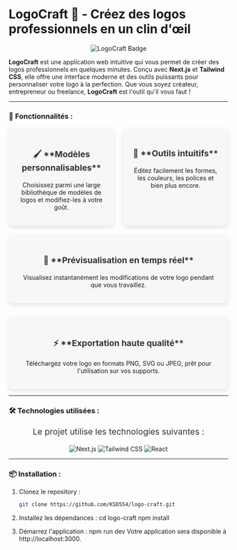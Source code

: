 # LogoCraft 🎨 - Créez des logos professionnels en un clin d'œil

<p align="center">
  <img src="https://img.shields.io/badge/LogoCraft%20App-Next.js%20%26%20Tailwind-blue?style=for-the-badge&logo=nextdotjs&logoColor=white" alt="LogoCraft Badge">
</p>

**LogoCraft** est une application web intuitive qui vous permet de créer des logos professionnels en quelques minutes. Conçu avec **Next.js** et **Tailwind CSS**, elle offre une interface moderne et des outils puissants pour personnaliser votre logo à la perfection. Que vous soyez créateur, entrepreneur ou freelance, **LogoCraft** est l'outil qu'il vous faut !

---

### 🚀 **Fonctionnalités** :

<div style="display: flex; justify-content: space-around; flex-wrap: wrap; gap: 20px;">
  <div style="flex: 1 0 30%; text-align: center; padding: 20px; background: #f7f7f7; border-radius: 10px; box-shadow: 0 4px 8px rgba(0, 0, 0, 0.1);">
    <h3 style="font-size: 1.2rem; color: #333;">🖌️ **Modèles personnalisables**</h3>
    <p>Choisissez parmi une large bibliothèque de modèles de logos et modifiez-les à votre goût.</p>
  </div>
  <div style="flex: 1 0 30%; text-align: center; padding: 20px; background: #f7f7f7; border-radius: 10px; box-shadow: 0 4px 8px rgba(0, 0, 0, 0.1);">
    <h3 style="font-size: 1.2rem; color: #333;">🔧 **Outils intuitifs**</h3>
    <p>Éditez facilement les formes, les couleurs, les polices et bien plus encore.</p>
  </div>
  <div style="flex: 1 0 30%; text-align: center; padding: 20px; background: #f7f7f7; border-radius: 10px; box-shadow: 0 4px 8px rgba(0, 0, 0, 0.1);">
    <h3 style="font-size: 1.2rem; color: #333;">👀 **Prévisualisation en temps réel**</h3>
    <p>Visualisez instantanément les modifications de votre logo pendant que vous travaillez.</p>
  </div>
</div>

<div style="display: flex; justify-content: center; gap: 20px; margin-top: 30px;">
  <div style="flex: 1 0 48%; text-align: center; padding: 20px; background: #f7f7f7; border-radius: 10px; box-shadow: 0 4px 8px rgba(0, 0, 0, 0.1);">
    <h3 style="font-size: 1.2rem; color: #333;">⚡ **Exportation haute qualité**</h3>
    <p>Téléchargez votre logo en formats PNG, SVG ou JPEG, prêt pour l'utilisation sur vos supports.</p>
  </div>
</div>

---

### 🛠️ **Technologies utilisées** :

<div align="center">
  <p style="font-size: 1.2rem; color: #333;">Le projet utilise les technologies suivantes :</p>
  <img src="https://img.shields.io/badge/Next.js-000000?style=for-the-badge&logo=nextdotjs&logoColor=white" alt="Next.js" />
  <img src="https://img.shields.io/badge/Tailwind%20CSS-38B2AC?style=for-the-badge&logo=tailwindcss&logoColor=white" alt="Tailwind CSS" />
  <img src="https://img.shields.io/badge/React-61DAFB?style=for-the-badge&logo=react&logoColor=white" alt="React" />
</div>

---

### 📦 **Installation** :

1. Clonez le repository :
   ```bash
   git clone https://github.com/KSD554/logo-craft.git

2. Installez les dépendances :
cd logo-craft
npm install

3. Démarrez l'application :
npm run dev
Votre application sera disponible à http://localhost:3000.